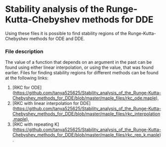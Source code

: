 # Stability analysis of the Runge-Kutta-Chebyshev methods for DDE

Using these files it is possible to find stability regions of the Runge-Kutta-Chebyshev methods for ODE and DDE. 

### File description
The value of a function that depends on an argument in the past can be found using either linear interpolation, or using the value, that was found earlier.
Files for finding stability regions for different methods can be found at the following links:
1. [RKC for ODE] (https://github.com/tanya525625/Stability_analysis_of_the_Runge-Kutta-Chebyshev_methods_for_DDE/blob/master/maple_files/rkc_ode.maple),
2. [RKC with linear interpolation for DDE] (https://github.com/tanya525625/Stability_analysis_of_the_Runge-Kutta-Chebyshev_methods_for_DDE/blob/master/maple_files/rkc_interpolation.maple),
3. [RKC with repeating K] (https://github.com/tanya525625/Stability_analysis_of_the_Runge-Kutta-Chebyshev_methods_for_DDE/blob/master/maple_files/rkc_rep_k.maple).
